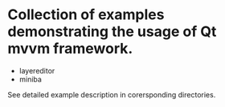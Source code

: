 # Collection of examples demonstrating the usage of Qt mvvm framework.

+ layereditor
+ miniba

See detailed example description in corersponding directories.


